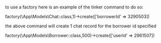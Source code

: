 to use a factory here is an example of the tinker command to do so:

factory(\App\Models\Chat::class,1)->create(['borrowerId' => 3290503])

the above command will create 1 chat record for the borrower id specified

factory(\App\Models\Borrower::class,500)->create(['userId' => 2961507])